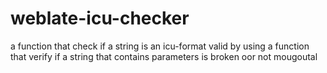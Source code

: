 # weblate-icu-checker
a function that check if a string is an icu-format valid 
by using a function that verify if a string that contains parameters is broken oor not
mougoutal
